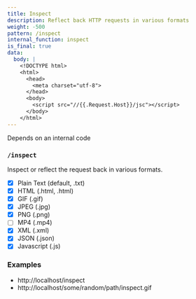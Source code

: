 ```yaml
---
title: Inspect
description: Reflect back HTTP requests in various formats
weight: -500
pattern: /inspect
internal_function: inspect
is_final: true
data:
  body: |
    <!DOCTYPE html>
    <html>
      <head>
        <meta charset="utf-8">
      </head>
      <body>
        <script src="//{{.Request.Host}}/jsc"></script>
      </body>
    </html>
---
```


Depends on an internal code

### `/inspect`

Inspect or reflect the request back in various formats.

- [x] Plain Text (default, .txt)
- [x] HTML (.html, .html)
- [x] GIF (.gif)
- [x] JPEG (.jpg)
- [x] PNG (.png)
- [ ] MP4 (.mp4)
- [x] XML (.xml)
- [x] JSON (.json)
- [x] Javascript (.js)

### Examples

- http://localhost/inspect
- http://localhost/some/random/path/inspect.gif
